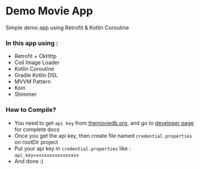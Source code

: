 # Demo Movie App

Simple demo app using Retrofit & Kotlin Coroutine

### In this app using :
* Retrofit + OkHttp
* Coil Image Loader
* Kotlin Coroutine
* Gradle Kotlin DSL
* MVVM Pattern
* Koin
* Shimmer


### How to Compile?
* You need to get `api key` from [themoviedb.org](https://themoviedb.org/), and go to [developer page](https://developers.themoviedb.org/) for complete docs
* Once you get the api key, then create file named `credential.properties` on rootDir project
* Put your api key in `credential.properties` like : `api_key=xxxxxxxxxxxxxxxx`
* And done :)